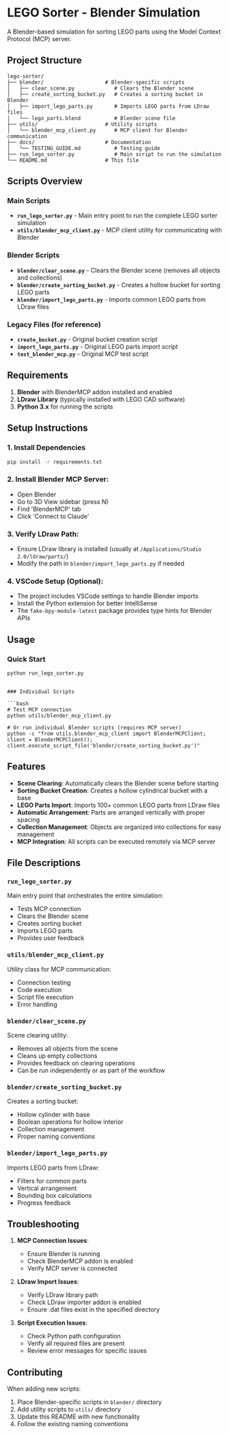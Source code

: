 # LEGO Sorter - Blender Simulation

A Blender-based simulation for sorting LEGO parts using the Model Context Protocol (MCP) server.

## Project Structure

```
lego-sorter/
├── blender/                    # Blender-specific scripts
│   ├── clear_scene.py             # Clears the Blender scene
│   ├── create_sorting_bucket.py   # Creates a sorting bucket in Blender
│   ├── import_lego_parts.py       # Imports LEGO parts from LDraw files
│   └── lego_parts.blend           # Blender scene file
├── utils/                      # Utility scripts
│   └── blender_mcp_client.py      # MCP client for Blender communication
├── docs/                       # Documentation
│   └── TESTING_GUIDE.md           # Testing guide
├── run_lego_sorter.py             # Main script to run the simulation
└── README.md                   # This file
```

## Scripts Overview

### Main Scripts

- **`run_lego_sorter.py`** - Main entry point to run the complete LEGO sorter simulation
- **`utils/blender_mcp_client.py`** - MCP client utility for communicating with Blender

### Blender Scripts

- **`blender/clear_scene.py`** - Clears the Blender scene (removes all objects and collections)
- **`blender/create_sorting_bucket.py`** - Creates a hollow bucket for sorting LEGO parts
- **`blender/import_lego_parts.py`** - Imports common LEGO parts from LDraw files

### Legacy Files (for reference)

- **`create_bucket.py`** - Original bucket creation script
- **`import_lego_parts.py`** - Original LEGO parts import script
- **`test_blender_mcp.py`** - Original MCP test script

## Requirements

1. **Blender** with BlenderMCP addon installed and enabled
2. **LDraw Library** (typically installed with LEGO CAD software)
3. **Python 3.x** for running the scripts

## Setup Instructions

### 1. **Install Dependencies**

```bash
pip install -r requirements.txt
```

### 2. **Install Blender MCP Server**:

- Open Blender
- Go to 3D View sidebar (press N)
- Find 'BlenderMCP' tab
- Click 'Connect to Claude'

### 3. **Verify LDraw Path**:

- Ensure LDraw library is installed (usually at `/Applications/Studio 2.0/ldraw/parts/`)
- Modify the path in `blender/import_lego_parts.py` if needed

### 4. **VSCode Setup (Optional)**:

- The project includes VSCode settings to handle Blender imports
- Install the Python extension for better IntelliSense
- The `fake-bpy-module-latest` package provides type hints for Blender APIs

## Usage

### Quick Start

```bash
python run_lego_sorter.py
```

````

### Individual Scripts

```bash
# Test MCP connection
python utils/blender_mcp_client.py

# Or run individual Blender scripts (requires MCP server)
python -c "from utils.blender_mcp_client import BlenderMCPClient; client = BlenderMCPClient(); client.execute_script_file('blender/create_sorting_bucket.py')"
````

## Features

- **Scene Clearing**: Automatically clears the Blender scene before starting
- **Sorting Bucket Creation**: Creates a hollow cylindrical bucket with a base
- **LEGO Parts Import**: Imports 100+ common LEGO parts from LDraw files
- **Automatic Arrangement**: Parts are arranged vertically with proper spacing
- **Collection Management**: Objects are organized into collections for easy management
- **MCP Integration**: All scripts can be executed remotely via MCP server

## File Descriptions

### `run_lego_sorter.py`

Main entry point that orchestrates the entire simulation:

- Tests MCP connection
- Clears the Blender scene
- Creates sorting bucket
- Imports LEGO parts
- Provides user feedback

### `utils/blender_mcp_client.py`

Utility class for MCP communication:

- Connection testing
- Code execution
- Script file execution
- Error handling

### `blender/clear_scene.py`

Scene clearing utility:

- Removes all objects from the scene
- Cleans up empty collections
- Provides feedback on clearing operations
- Can be run independently or as part of the workflow

### `blender/create_sorting_bucket.py`

Creates a sorting bucket:

- Hollow cylinder with base
- Boolean operations for hollow interior
- Collection management
- Proper naming conventions

### `blender/import_lego_parts.py`

Imports LEGO parts from LDraw:

- Filters for common parts
- Vertical arrangement
- Bounding box calculations
- Progress feedback

## Troubleshooting

1. **MCP Connection Issues**:

   - Ensure Blender is running
   - Check BlenderMCP addon is enabled
   - Verify MCP server is connected

2. **LDraw Import Issues**:

   - Verify LDraw library path
   - Check LDraw importer addon is enabled
   - Ensure .dat files exist in the specified directory

3. **Script Execution Issues**:
   - Check Python path configuration
   - Verify all required files are present
   - Review error messages for specific issues

## Contributing

When adding new scripts:

1. Place Blender-specific scripts in `blender/` directory
2. Add utility scripts to `utils/` directory
3. Update this README with new functionality
4. Follow the existing naming conventions
